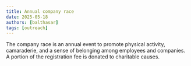 ```yaml
---
title: Annual company race
date: 2025-05-18
authors: [balthasar]
tags: [outreach]
---
```


The company race is an annual event to promote physical activity, camaraderie, and a sense of belonging among employees and companies.
A portion of the registration fee is donated to charitable causes.

